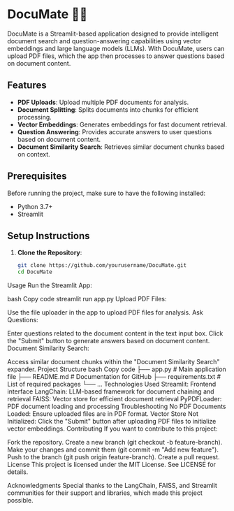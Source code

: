 # DocuMate 📄🤖

DocuMate is a Streamlit-based application designed to provide intelligent document search and question-answering capabilities using vector embeddings and large language models (LLMs). With DocuMate, users can upload PDF files, which the app then processes to answer questions based on document content.

## Features
- **PDF Uploads**: Upload multiple PDF documents for analysis.
- **Document Splitting**: Splits documents into chunks for efficient processing.
- **Vector Embeddings**: Generates embeddings for fast document retrieval.
- **Question Answering**: Provides accurate answers to user questions based on document content.
- **Document Similarity Search**: Retrieves similar document chunks based on context.

## Prerequisites
Before running the project, make sure to have the following installed:
- Python 3.7+
- Streamlit

## Setup Instructions
1. **Clone the Repository**:
   ```bash
   git clone https://github.com/yourusername/DocuMate.git
   cd DocuMate
Usage
Run the Streamlit App:

bash
Copy code
streamlit run app.py
Upload PDF Files:

Use the file uploader in the app to upload PDF files for analysis.
Ask Questions:

Enter questions related to the document content in the text input box.
Click the "Submit" button to generate answers based on document content.
Document Similarity Search:

Access similar document chunks within the "Document Similarity Search" expander.
Project Structure
bash
Copy code
├── app.py                 # Main application file
├── README.md              # Documentation for GitHub
├── requirements.txt       # List of required packages
└── ...
Technologies Used
Streamlit: Frontend interface
LangChain: LLM-based framework for document chaining and retrieval
FAISS: Vector store for efficient document retrieval
PyPDFLoader: PDF document loading and processing
Troubleshooting
No PDF Documents Loaded: Ensure uploaded files are in PDF format.
Vector Store Not Initialized: Click the "Submit" button after uploading PDF files to initialize vector embeddings.
Contributing
If you want to contribute to this project:

Fork the repository.
Create a new branch (git checkout -b feature-branch).
Make your changes and commit them (git commit -m "Add new feature").
Push to the branch (git push origin feature-branch).
Create a pull request.
License
This project is licensed under the MIT License. See LICENSE for details.

Acknowledgments
Special thanks to the LangChain, FAISS, and Streamlit communities for their support and libraries, which made this project possible.

